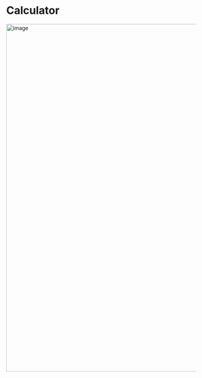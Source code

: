 # Calculator
<img width="921" alt="image" src="https://github.com/user-attachments/assets/08fce306-e6d5-4be6-971c-511ed9c2ff21">
